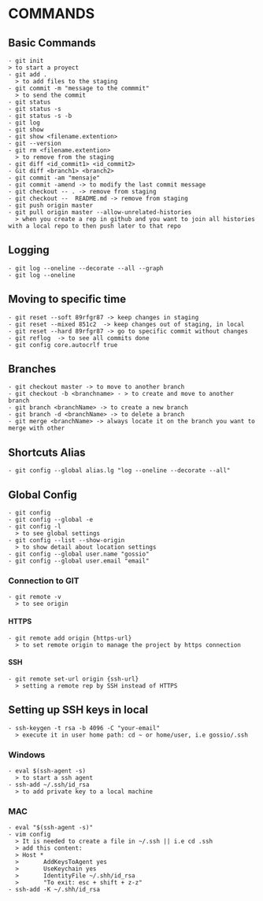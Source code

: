 # COMMANDS

## Basic Commands

	- git init        
  	> to start a proyect
	- git add .
	  > to add files to the staging 
	- git commit -m "message to the commmit"
	  > to send the commit
	- git status
	- git status -s
	- git status -s -b
	- git log 
	- git show
	- git show <filename.extention>
	- git --version
	- git rm <filename.extention>
	  > to remove from the staging
	- git diff <id_commit1> <id_commit2>
	- Git diff <branch1> <branch2>
	- git commit -am "mensaje"
	- git commit -amend -> to modify the last commit message 
	- git checkout -- . -> remove from staging
	- git checkout --  README.md -> remove from staging
	- git push origin master
	- git pull origin master --allow-unrelated-histories
	  > when you create a rep in github and you want to join all histories with a local repo to then push later to that repo

## Logging
	
	- git log --oneline --decorate --all --graph
	- git log --oneline 
	
## Moving to specific time
	
	- git reset --soft 89rfgr87 -> keep changes in staging
	- git reset --mixed 851c2  -> keep changes out of staging, in local
	- git reset --hard 89rfgr87 -> go to specific commit without changes
	- git reflog  -> to see all commits done
	- git config core.autocrlf true
	
## Branches

	- git checkout master -> to move to another branch
	- git checkout -b <branchname> - > to create and move to another branch
	- git branch <branchName> -> to create a new branch
	- git branch -d <branchName> -> to delete a branch
	- git merge <branchName> -> always locate it on the branch you want to merge with other
	
## Shortcuts Alias

	- git config --global alias.lg "log --oneline --decorate --all"

## Global Config

	- git config
	- git config --global -e 
	- git config -l
	  > to see global settings
	- git config --list --show-origin
	  > to show detail about location settings
	- git config --global user.name "gossio"
	- git config --global user.email "email"

### Connection to GIT
	- git remote -v
	  > to see origin
 
 #### HTTPS
 
	- git remote add origin {https-url}
	  > to set remote origin to manage the project by https connection

#### SSH

	- git remote set-url origin {ssh-url}
	  > setting a remote rep by SSH instead of HTTPS

## Setting up SSH keys in local

	- ssh-keygen -t rsa -b 4096 -C "your-email"
	  > execute it in user home path: cd ~ or home/user, i.e gossio/.ssh

### Windows

	- eval $(ssh-agent -s)
	  > to start a ssh agent
	- ssh-add ~/.ssh/id_rsa
	  > to add private key to a local machine

### MAC

	- eval "$(ssh-agent -s)"
	- vim config
	  > It is needed to create a file in ~/.ssh || i.e cd .ssh
	  > add this content: 
	  > Host *
	  >       AddKeysToAgent yes
	  >       UseKeychain yes
	  >       IdentityFile ~/.shh/id_rsa 
	  >       "To exit: esc + shift + z-z"
	- ssh-add -K ~/.shh/id_rsa
